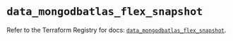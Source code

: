 # `data_mongodbatlas_flex_snapshot`

Refer to the Terraform Registry for docs: [`data_mongodbatlas_flex_snapshot`](https://registry.terraform.io/providers/mongodb/mongodbatlas/1.41.1/docs/data-sources/flex_snapshot).
